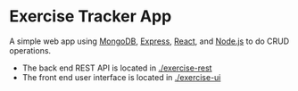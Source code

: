 # Exercise Tracker App

A simple web app using [MongoDB], [Express], [React], and [Node.js] to do CRUD
operations.

- The back end REST API is located in [./exercise-rest](./exercise-rest)
- The front end user interface is located in [./exercise-ui](./exercise-ui)

[MongoDB]: https://www.mongodb.com/
[Express]: https://expressjs.com/
[React]: https://reactjs.org/
[Node.js]: https://nodejs.org/en/